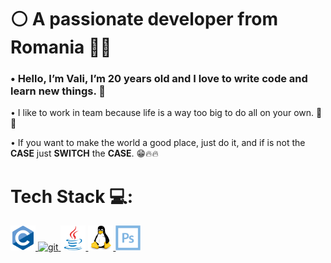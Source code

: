 #                               ⚪ A passionate developer from Romania 👨‍💻
### • Hello, I’m Vali, I’m 20 years old and I love to write code and learn new things. 💫
• I like to work in team because life is a way too big to do all on your own. 👥👥 

• If you want to make the world a good place, just do it, and if is not the <b>CASE</b> just
<b>SWITCH</b> the <b>CASE</b>. 😁🔥🔥

# Tech Stack 💻:
<p align="left"> 
  <!--C-->
  <a href="https://www.cprogramming.com/" target="_blank" rel="noreferrer"> <img src="https://raw.githubusercontent.com/devicons/devicon/master/icons/c/c-original.svg" alt="c" width="40" height="40"/> </a>
  <!--GIT-->
  <a href="https://git-scm.com/" target="_blank" rel="noreferrer"> <img src="https://www.vectorlogo.zone/logos/git-scm/git-scm-icon.svg" alt="git" width="40" height="40"/> </a>
    <!--JAVA-->
    <a href="https://www.java.com" target="_blank" rel="noreferrer"> <img src="https://raw.githubusercontent.com/devicons/devicon/master/icons/java/java-original.svg" alt="java" width="40" height="40"/> </a>
  <!--LINUX-->
  <a href="https://www.linux.org/" target="_blank" rel="noreferrer"> <img src="https://raw.githubusercontent.com/devicons/devicon/master/icons/linux/linux-original.svg" alt="linux" width="40" height="40"/> </a> 
  <a href="https://www.photoshop.com/en" target="_blank" rel="noreferrer"> <img src="https://raw.githubusercontent.com/devicons/devicon/master/icons/photoshop/photoshop-line.svg" alt="photoshop" width="40" height="40"/> </a> 
</p>

